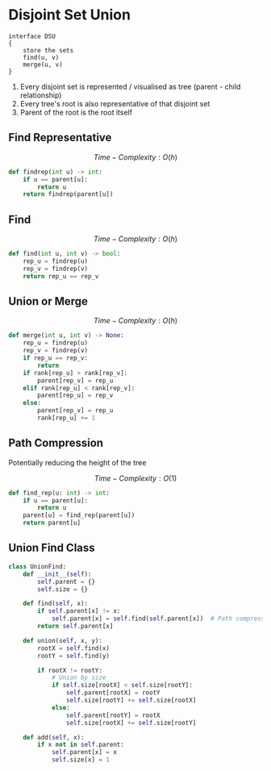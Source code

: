 # Disjoint Set Union

```text
interface DSU
{
    store the sets
    find(u, v)
    merge(u, v)
}
```

1. Every disjoint set is represented / visualised as tree (parent - child relationship)
2. Every tree's root is also representative of that disjoint set
3. Parent of the root is the root itself

## Find Representative

$$Time-Complexity: O(h)$$

```python
def findrep(int u) -> int:
    if u == parent[u]:
        return u
    return findrep(parent[u])
```

## Find

$$Time-Complexity: O(h)$$

```python
def find(int u, int v) -> bool:
    rep_u = findrep(u)
    rep_v = findrep(v)
    return rep_u == rep_v
```

## Union or Merge

$$Time-Complexity: O(h)$$

```python
def merge(int u, int v) -> None:
    rep_u = findrep(u)
    rep_v = findrep(v)
    if rep_u == rep_v:
        return
    if rank[rep_u] > rank[rep_v]:
        parent[rep_v] = rep_u
    elif rank[rep_u] < rank[rep_v]:
        parent[rep_u] = rep_v
    else:
        parent[rep_v] = rep_u
        rank[rep_u] += 1
```

## Path Compression

Potentially reducing the height of the tree

$$Time-Complexity: O(1)$$

```python
def find_rep(u: int) -> int:
    if u == parent[u]:
        return u
    parent[u] = find_rep(parent[u])
    return parent[u]
```

## Union Find Class

```python
class UnionFind:
    def __init__(self):
        self.parent = {}
        self.size = {}

    def find(self, x):
        if self.parent[x] != x:
            self.parent[x] = self.find(self.parent[x])  # Path compression
        return self.parent[x]

    def union(self, x, y):
        rootX = self.find(x)
        rootY = self.find(y)

        if rootX != rootY:
            # Union by size
            if self.size[rootX] < self.size[rootY]:
                self.parent[rootX] = rootY
                self.size[rootY] += self.size[rootX]
            else:
                self.parent[rootY] = rootX
                self.size[rootX] += self.size[rootY]

    def add(self, x):
        if x not in self.parent:
            self.parent[x] = x
            self.size[x] = 1
```
